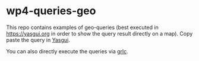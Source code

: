 # wp4-queries-geo
This repo contains examples of geo-queries (best executed in https://yasgui.org in order to show the query result directly on a map). Copy paste the query in [Yasgui](https://yasgui.org).

You can also directly execute the queries via [grlc](http://grlc.io/api/CLARIAH/wp4-queries-geo/).
